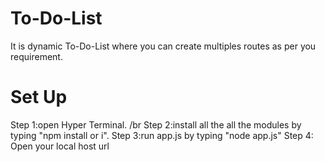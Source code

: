 # To-Do-List
It is  dynamic To-Do-List where you can create multiples routes as per you requirement.

# Set Up
Step 1:open Hyper Terminal. /br
Step 2:install all the all the modules by typing "npm install or i".
Step 3:run app.js by typing "node app.js"
Step 4: Open your local host url

